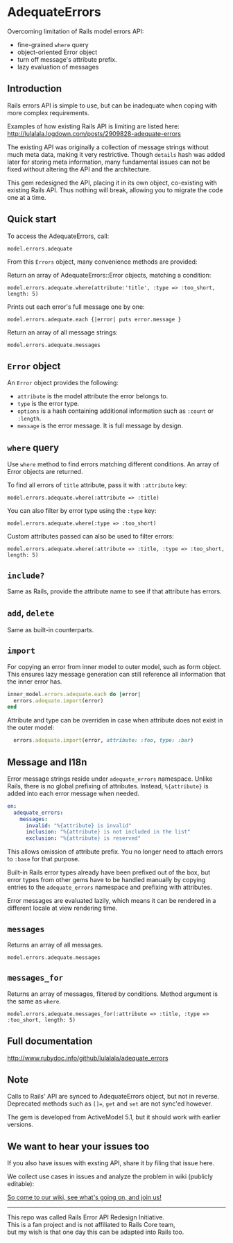 # AdequateErrors

Overcoming limitation of Rails model errors API:

* fine-grained `where` query
* object-oriented Error object
* turn off message's attribute prefix.
* lazy evaluation of messages

## Introduction

Rails errors API is simple to use, but can be inadequate when coping with more complex requirements.

Examples of how existing Rails API is limiting are listed here: http://lulalala.logdown.com/posts/2909828-adequate-errors

The existing API was originally a collection of message strings without much meta data, making it very restrictive. Though `details` hash was added later for storing meta information, many fundamental issues can not be fixed without altering the API and the architecture.

This gem redesigned the API, placing it in its own object, co-existing with existing Rails API. Thus nothing will break, allowing you to migrate the code one at a time.


## Quick start

To access the AdequateErrors, call:

    model.errors.adequate

From this `Errors` object, many convenience methods are provided:

Return an array of AdequateErrors::Error objects, matching a condition:

    model.errors.adequate.where(attribute:'title', :type => :too_short, length: 5)

Prints out each error's full message one by one:

    model.errors.adequate.each {|error| puts error.message }
    
Return an array of all message strings:

    model.errors.adequate.messages
    
## `Error` object

An `Error` object provides the following:

* `attribute` is the model attribute the error belongs to.
* `type` is the error type.
* `options` is a hash containing additional information such as `:count` or `:length`.
* `message` is the error message. It is full message by design.

## `where` query

Use `where` method to find errors matching different conditions. An array of Error objects are returned.

To find all errors of `title` attribute, pass it with `:attribute` key:

    model.errors.adequate.where(:attribute => :title)
    
You can also filter by error type using the `:type` key:

    model.errors.adequate.where(:type => :too_short)
    
Custom attributes passed can also be used to filter errors:

    model.errors.adequate.where(:attribute => :title, :type => :too_short, length: 5)
    
    
## `include?`

Same as Rails, provide the attribute name to see if that attribute has errors.

## `add`, `delete`

Same as built-in counterparts.

## `import`

For copying an error from inner model to outer model, such as form object. This ensures lazy message generation can still reference all information that the inner error has.

```ruby
inner_model.errors.adequate.each do |error|
  errors.adequate.import(error)
end
```

Attribute and type can be overriden in case when attribute does not exist in the outer model:

```ruby
  errors.adequate.import(error, attribute: :foo, type: :bar)
```

## Message and I18n

Error message strings reside under `adequate_errors` namespace. Unlike Rails, there is no global prefixing of attributes. Instead, `%{attribute}` is added into each error message when needed.

```yaml
en:
  adequate_errors:
    messages:
      invalid: "%{attribute} is invalid"
      inclusion: "%{attribute} is not included in the list"
      exclusion: "%{attribute} is reserved"
```

This allows omission of attribute prefix. You no longer need to attach errors to `:base` for that purpose.

Built-in Rails error types already have been prefixed out of the box, but error types from other gems have to be handled manually by copying entries to the  `adequate_errors` namespace and prefixing with attributes.

Error messages are evaluated lazily, which means it can be rendered in a different locale at view rendering time.


## `messages`

Returns an array of all messages.

    model.errors.adequate.messages

## `messages_for`

Returns an array of messages, filtered by conditions. Method argument is the same as `where`.

    model.errors.adequate.messages_for(:attribute => :title, :type => :too_short, length: 5)
    
## Full documentation

http://www.rubydoc.info/github/lulalala/adequate_errors

## Note

Calls to Rails' API are synced to AdequateErrors object, but not in reverse. Deprecated methods such as `[]=`, `get` and `set` are not sync'ed however.

The gem is developed from ActiveModel 5.1, but it should work with earlier versions.

## We want to hear your issues too

If you also have issues with exsting API, share it by filing that issue here.

We collect use cases in issues and analyze the problem in wiki (publicly editable):

[So come to our wiki, see what's going on, and join us!](https://github.com/lulalala/adequate_errors/wiki)

---

This repo was called Rails Error API Redesign Initiative.  
This is a fan project and is not affiliated to Rails Core team,  
but my wish is that one day this can be adapted into Rails too.
